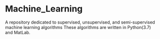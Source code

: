 # Machine_Learning
A repository dedicated to supervised, unsupervised, and semi-supervised machine learning algorithms 
These algorithms are written in Python(3.7) and MatLab. 
